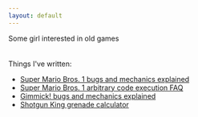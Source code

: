 ```yaml
---
layout: default
---
```


Some girl interested in old games
\
\
\
Things I've written:
- [Super Mario Bros. 1 bugs and mechanics explained](/smb1explained)
- [Super Mario Bros. 1 arbitrary code execution FAQ](/smb1ace)
- [Gimmick! bugs and mechanics explained](/gimmick)
- [Shotgun King grenade calculator](/skgrenade)
